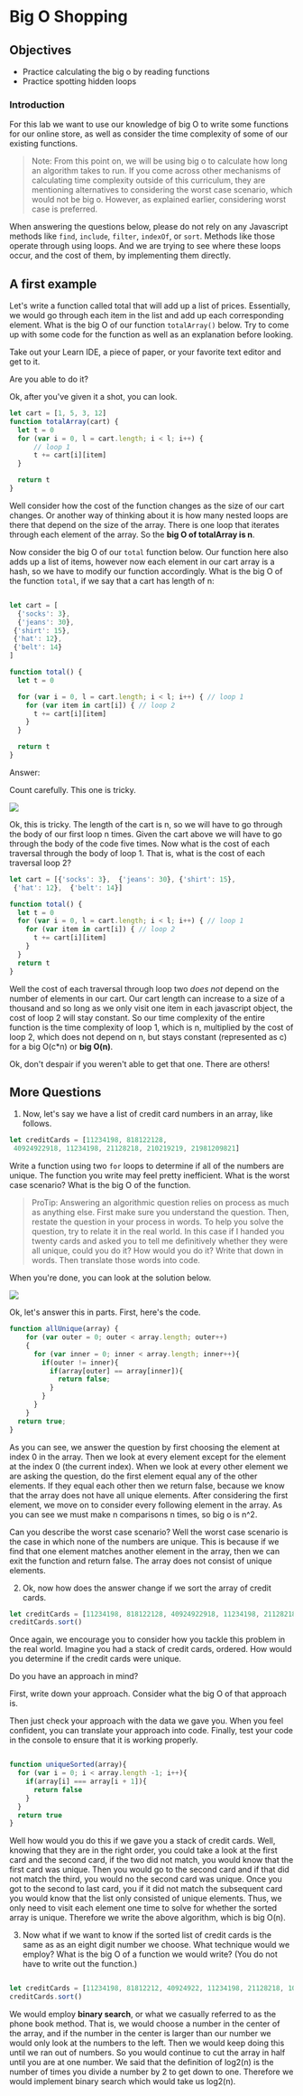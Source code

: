 # Big O Shopping

## Objectives
* Practice calculating the big o by reading functions
* Practice spotting hidden loops


### Introduction

For this lab we want to use our knowledge of big O to write some functions for our online store, as well as consider the time complexity of some of our existing functions.  

> Note: From this point on, we will be using big o to calculate how long an algorithm takes to run.  If you come across other mechanisms of calculating time complexity outside of this curriculum, they are mentioning alternatives to considering the worst case scenario, which would not be big o.  However, as explained earlier, considering worst case is preferred.  

When answering the questions below, please do not rely on any Javascript methods like `find`, `include`, `filter`,  `indexOf`, or `sort`.  Methods like those operate through using loops.  And we are trying to see where these loops occur, and the cost of them, by implementing them directly.

## A first example

Let's write a function called total that will add up a list of prices.  Essentially, we would go through each item in the list and add up each corresponding element.   What is the big O of our function `totalArray()` below.  Try to come up with some code for the function as well as an explanation before looking.

Take out your Learn IDE, a piece of paper, or your favorite text editor and get to it.

Are you able to do it?


Ok, after you've given it a shot, you can look.


```javascript
let cart = [1, 5, 3, 12]
function totalArray(cart) {
  let t = 0
  for (var i = 0, l = cart.length; i < l; i++) {
      // loop 1
      t += cart[i][item]
  }

  return t
}

```

Well consider how the cost of the function changes as the size of our cart changes.  Or another way of thinking about it is how many nested loops are there that depend on the size of the array.  There is one loop that iterates through each element of the array.  So the **big O of totalArray is n**.

Now consider the big O of our `total` function below.  Our function here also adds up a list of items, however now each element in our cart array is a hash, so we have to modify our function accordingly.  What is the big O of the function `total`, if we say that a cart has length of n:

```javascript

let cart = [
  {'socks': 3},
  {'jeans': 30},
 {'shirt': 15},
 {'hat': 12},
 {'belt': 14}
]

function total() {
  let t = 0

  for (var i = 0, l = cart.length; i < l; i++) { // loop 1
    for (var item in cart[i]) { // loop 2
      t += cart[i][item]
    }
  }

  return t
}
```

Answer:

Count carefully.  This one is tricky.

![](http://erikahoward.ca/wp-content/uploads/2013/04/You-can-do-it-BABY.jpg)


Ok, this is tricky.  The length of the cart is n, so we will have to go through the body of our first loop n times.  Given the cart above we will have to go through the body of the code five times.  Now what is the cost of each traversal through the body of loop 1.  That is, what is the cost of each traversal loop 2?  

```javascript
let cart = [{'socks': 3},  {'jeans': 30}, {'shirt': 15},
 {'hat': 12},  {'belt': 14}]

function total() {
  let t = 0
  for (var i = 0, l = cart.length; i < l; i++) { // loop 1
    for (var item in cart[i]) { // loop 2
      t += cart[i][item]
    }
  }
  return t
}
```

Well the cost of each traversal through loop two *does not* depend on the number of elements in our cart.  Our cart length can increase to a size of a thousand and so long as we only visit one item in each javascript object, the cost of loop 2 will stay constant.  So our time complexity of the entire function is the time complexity of loop 1, which is n, multiplied by the cost of loop 2, which does not depend on n, but stays constant (represented as c) for a big O(c*n) or **big O(n)**.

Ok, don't despair if you weren't able to get that one.  There are others!

## More Questions

1. Now, let's say we have a list of credit card numbers in an array, like follows.  

```javascript
let creditCards = [11234198, 818122128,
 40924922918, 11234198, 21128218, 210219219, 21981209821]

```

Write a function using two `for` loops to determine if all of the numbers are unique.  The function you write may feel pretty inefficient.  What is the worst case scenario?  What is the big O of the function.  

> ProTip: Answering an algorithmic question relies on process as much as anything else.  First make sure you understand the question.  Then, restate the  question in your process in words.  To help you solve the question, try to relate it in the real world.  In this case if I handed you twenty cards and asked you to tell me definitively whether they were all unique, could you do it?  How would you do it?  Write that down in words.  Then translate those words into code.  

When you're done, you can look at the solution below.

![](https://media.giphy.com/media/xHgVaJ9zySg80/giphy.gif)

Ok, let's answer this in parts.  First, here's the code.

```javascript
function allUnique(array) {
    for (var outer = 0; outer < array.length; outer++)
    {
      for (var inner = 0; inner < array.length; inner++){
        if(outer != inner){
          if(array[outer] == array[inner]){
            return false;
          }
        }
      }
    }
  return true;
}
```
As you can see, we answer the question by first choosing the element at index 0 in the array.  Then we look at every element except for the element at the index 0 (the current index).  When we look at every other element we are asking the question, do the first element equal any of the other elements.  If they equal each other then we return false, because we know that the array does not have all unique elements.  After considering the first element, we move on to consider every following element in the array.  As you can see we must make n comparisons n times, so big o is n^2.

Can you describe the worst case scenario?  Well the worst case scenario is the case in which none of the numbers are unique.  This is because if we find that one element matches another element in the array, then we can exit the function and return false.  The array does not consist of unique elements.

2. Ok, now how does the answer change if we sort the array of credit cards.

```javascript
let creditCards = [11234198, 818122128, 40924922918, 11234198, 21128218, 210219219, 21981209821]
creditCards.sort()

```

Once again, we encourage you to consider how you tackle this problem in the real world.  Imagine you had a stack of credit cards, ordered.  How would you determine if the credit cards were unique.  

Do you have an approach in mind?  

First, write down your approach.  Consider what the big O of that approach is.  

Then just check your approach with the data we gave you.  When you feel confident, you can translate your approach into code.  Finally, test your code in the console to ensure that it is working properly.

```javascript

function uniqueSorted(array){
  for (var i = 0; i < array.length -1; i++){
    if(array[i] === array[i + 1]){
      return false
    }
  }
  return true
}
```

Well how would you do this if we gave you a stack of credit cards.  Well, knowing that they are in the right order, you could take a look at the first card and the second card, if the two did not match, you would know that the first card was unique.  Then you would go to the second card and if that did not match the third, you would no the second card was unique.  Once you got to the second to last card, you if it did not match the subsequent card you would know that the list only consisted of unique elements.  Thus, we only need to visit each element one time to solve for whether the sorted array is unique.  Therefore we write the above algorithm, which is big O(n).

3. Now what if we want to know if the sorted list of credit cards is the same as as an eight digit number we choose.  What technique would we employ?  What is the big O of a function we would write?  (You do not have to write out the function.)  

```javascript

let creditCards = [11234198, 81812212, 40924922, 11234198, 21128218, 10219219, 81209821]
creditCards.sort()

```

We would employ **binary search**, or what we casually referred to as the phone book method.  That is, we would choose a number in the center of the array, and if the number in the center is larger than our number we would only look at the numbers to the left.  Then we would keep doing this until we ran out of numbers.  So you would continue to cut the array in half until you are at one number.  We said that the definition of log2(n) is the number of times you divide a number by 2 to get down to one.   Therefore we would implement binary search which would take us log2(n).  
